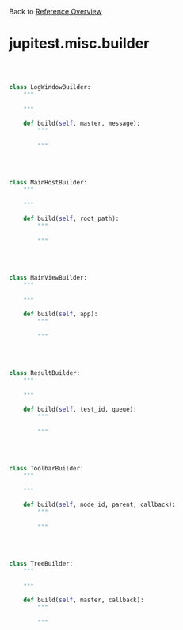 
Back to [Reference Overview](https://github.com/pyrustic/jupitest/blob/master/docs/reference/README.md)

# jupitest.misc.builder



<br>


```python

class LogWindowBuilder:
    """
    
    """

    def build(self, master, message):
        """
        
        """

```

<br>

```python

class MainHostBuilder:
    """
    
    """

    def build(self, root_path):
        """
        
        """

```

<br>

```python

class MainViewBuilder:
    """
    
    """

    def build(self, app):
        """
        
        """

```

<br>

```python

class ResultBuilder:
    """
    
    """

    def build(self, test_id, queue):
        """
        
        """

```

<br>

```python

class ToolbarBuilder:
    """
    
    """

    def build(self, node_id, parent, callback):
        """
        
        """

```

<br>

```python

class TreeBuilder:
    """
    
    """

    def build(self, master, callback):
        """
        
        """

```

